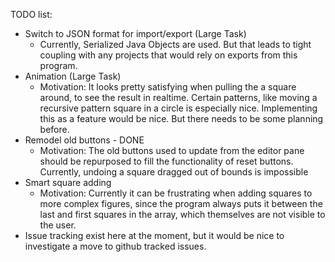 TODO list:

- Switch to JSON format for import/export (Large Task)
  - Currently, Serialized Java Objects are used. But that leads to tight coupling with any projects that would rely on exports from this program.
- Animation (Large Task)
  - Motivation: It looks pretty satisfying when pulling the a square around, to see the result in realtime. Certain patterns, like moving a recursive pattern square in a circle is especially nice. Implementing this as a feature would be nice. But there needs to be some planning before.
- Remodel old buttons - DONE
  - Motivation: The old buttons used to update from the editor pane should be repurposed to fill the functionality of reset buttons. Currently, undoing a square dragged out of bounds is impossible
- Smart square adding
  - Motivation: Currently it can be frustrating when adding squares to more complex figures, since the program always puts it between the last and first squares in the array, which themselves are not visible to the user.
- Issue tracking exist here at the moment, but it would be nice to investigate a move to github tracked issues.



